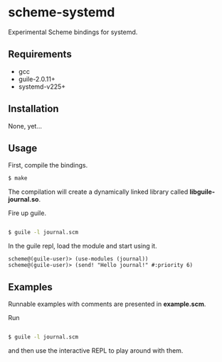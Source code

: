 # scheme-systemd
Experimental Scheme bindings for systemd.

## Requirements
- gcc
- guile-2.0.11+
- systemd-v225+

## Installation
None, yet...

## Usage
First, compile the bindings.
```bash
$ make
```

The compilation will create a dynamically linked library called **libguile-journal.so**.

Fire up guile.
```bash

$ guile -l journal.scm
```

In the guile repl, load the module and start using it.
```
scheme@(guile-user)> (use-modules (journal))
scheme@(guile-user)> (send! "Hello journal!" #:priority 6)
```

## Examples
Runnable examples with comments are presented in **example.scm**.

Run
```bash

$ guile -l journal.scm
```
and then use the interactive REPL to play around with them.
